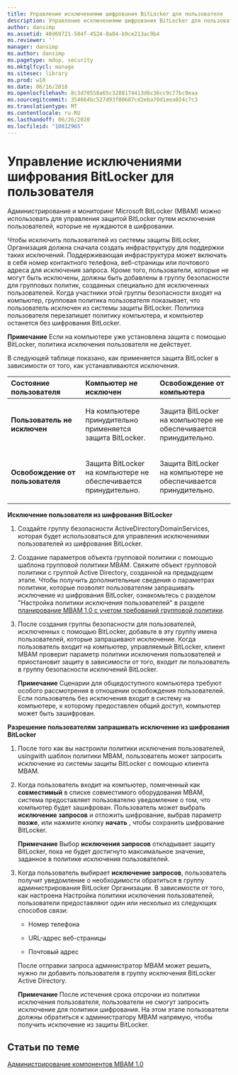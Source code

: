```yaml
---
title: Управление исключениями шифрования BitLocker для пользователя
description: Управление исключениями шифрования BitLocker для пользователя
author: dansimp
ms.assetid: 48d69721-504f-4524-8a04-b9ce213ac9b4
ms.reviewer: ''
manager: dansimp
ms.author: dansimp
ms.pagetype: mdop, security
ms.mktglfcycl: manage
ms.sitesec: library
ms.prod: w10
ms.date: 06/16/2016
ms.openlocfilehash: 8c3d70558a65c3288174413d6c36cc9c77bc9eaa
ms.sourcegitcommit: 354664bc527d93f80687cd2eba70d1eea024c7c3
ms.translationtype: MT
ms.contentlocale: ru-RU
ms.lasthandoff: 06/26/2020
ms.locfileid: "10812965"
---
```

# Управление исключениями шифрования BitLocker для пользователя


Администрирование и мониторинг Microsoft BitLocker (MBAM) можно использовать для управления защитой BitLocker путем исключения пользователей, которые не нуждаются в шифровании.

Чтобы исключить пользователей из системы защиты BitLocker, Организация должна сначала создать инфраструктуру для поддержки таких исключений. Поддерживающая инфраструктура может включать в себя номер контактного телефона, веб-страницы или почтового адреса для исключения запроса. Кроме того, пользователи, которые не могут быть исключены, должны быть добавлены в группу безопасности для групповых политик, созданных специально для исключенных пользователей. Когда участники этой группы безопасности входят на компьютер, групповая политика пользователя показывает, что пользователь исключен из системы защиты BitLocker. Политика пользователя перезапишет политику компьютера, и компьютер останется без шифрования BitLocker.

**Примечание**  Если на компьютере уже установлена защита с помощью BitLocker, политика исключения пользователя не действует.

 

В следующей таблице показано, как применяется защита BitLocker в зависимости от того, как устанавливаются исключения.

<table>
<colgroup>
<col width="33%" />
<col width="33%" />
<col width="33%" />
</colgroup>
<thead>
<tr class="header">
<th align="left">Состояние пользователя</th>
<th align="left">Компьютер не исключен</th>
<th align="left">Освобождение от компьютера</th>
</tr>
</thead>
<tbody>
<tr class="odd">
<td align="left"><p><strong>Пользователь не исключен</strong></p></td>
<td align="left"><p>На компьютере принудительно применяется защита BitLocker.</p></td>
<td align="left"><p>Защита BitLocker на компьютере не обеспечивается принудительно.</p></td>
</tr>
<tr class="even">
<td align="left"><p><strong>Освобождение от пользователя</strong></p></td>
<td align="left"><p>Защита BitLocker на компьютере не обеспечивается принудительно.</p></td>
<td align="left"><p>Защита BitLocker на компьютере не обеспечивается принудительно.</p></td>
</tr>
</tbody>
</table>

 

**Исключение пользователя из шифрования BitLocker**

1.  Создайте группу безопасности ActiveDirectoryDomainServices, которая будет использоваться для управления исключениями пользователей из шифрования BitLocker.

2.  Создание параметров объекта групповой политики с помощью шаблона групповой политики MBAM. Свяжите объект групповой политики с группой Active Directory, созданной на предыдущем этапе. Чтобы получить дополнительные сведения о параметрах политики, которые позволят пользователям запрашивать исключение из шифрования BitLocker, ознакомьтесь с разделом "Настройка политики исключения пользователей" в разделе [планирование MBAM 1,0 с учетом требований групповой политики](planning-for-mbam-10-group-policy-requirements.md).

3.  После создания группы безопасности для пользователей, исключенных с помощью BitLocker, добавьте в эту группу имена пользователей, которые запрашивают исключение. Когда пользователь входит на компьютер, управляемый BitLocker, клиент MBAM проверит параметр политики исключения пользователей и приостановит защиту в зависимости от того, входит ли пользователь в группу безопасности исключений BitLocker.

    **Примечание**  Сценарии для общедоступного компьютера требуют особого рассмотрения в отношении освобождения пользователей. Если пользователь без исключения входит в систему на компьютере, к которому предоставлен общий доступ, компьютер может быть зашифрован.

     

**Разрешение пользователям запрашивать исключение из шифрования BitLocker**

1.  После того как вы настроили политики исключения пользователей, usingwith шаблон политики MBAM, пользователь может запросить исключение из системы защиты BitLocker с помощью клиента MBAM.

2.  Когда пользователь входит на компьютер, помеченный как **совместимый** в списке совместимого оборудования MBAM, система предоставляет пользователю уведомление о том, что компьютер будет зашифрован. Пользователь может выбрать **исключение запросов** и отложить шифрование, выбрав параметр **позже**, или нажмите кнопку **начать** , чтобы сохранить шифрование BitLocker.

    **Примечание**  Выбор **исключения запросов** откладывает защиту BitLocker, пока не будет достигнуто максимальное значение, заданное в политике исключения пользователей.

     

3.  Когда пользователь выбирает **исключение запросов**, пользователь получит уведомление о необходимости обратиться в группу администрирования BitLocker Организации. В зависимости от того, как настроена Настройка политики исключения пользователей, пользователи предоставляют один или несколько из следующих способов связи:

    -   Номер телефона

    -   URL-адрес веб-страницы

    -   Почтовый адрес

    После отправки запроса администратор MBAM может решить, нужно ли добавить пользователя в группу исключения BitLocker Active Directory.

    **Примечание**  После истечения срока отсрочки из политики исключения пользователя, пользователи не смогут запросить исключение для политики шифрования. На этом этапе пользователи должны обратиться к администратору MBAM напрямую, чтобы получить исключение из защиты BitLocker.

     

## Статьи по теме


[Администрирование компонентов MBAM 1.0](administering-mbam-10-features.md)

 

 





